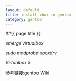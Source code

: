 ```yaml
---
layout: default
title: install vbox in gentoo
category: gentoo
---
```



##{{ page.title }}

*emerge virtualbox*

*sudo modprobe xboxdrv*

*Virtualbox &*

参考链接:[gentoo Wiki](http://wiki.gentoo.org/wiki/VirtualBox "Virtualbox in gentoo")

